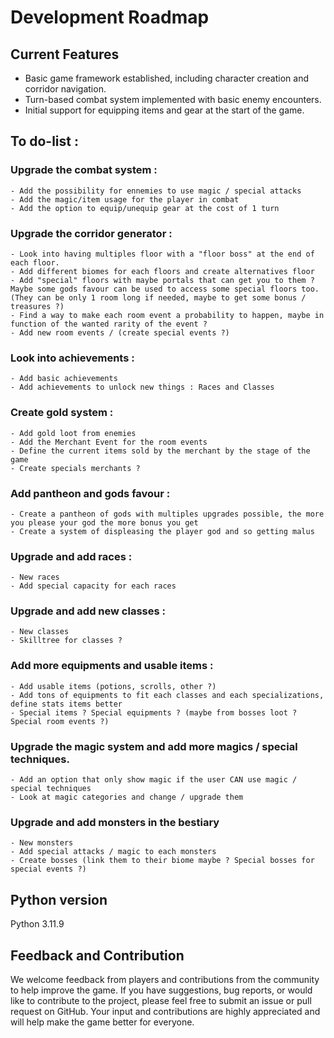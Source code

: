 # Development Roadmap

## Current Features

- Basic game framework established, including character creation and corridor navigation.
- Turn-based combat system implemented with basic enemy encounters.
- Initial support for equipping items and gear at the start of the game.

## To do-list :

### Upgrade the combat system :
    - Add the possibility for ennemies to use magic / special attacks
    - Add the magic/item usage for the player in combat
    - Add the option to equip/unequip gear at the cost of 1 turn

### Upgrade the corridor generator :
    - Look into having multiples floor with a "floor boss" at the end of each floor. 
    - Add different biomes for each floors and create alternatives floor
    - Add "special" floors with maybe portals that can get you to them ? Maybe some gods favour can be used to access some special floors too. (They can be only 1 room long if needed, maybe to get some bonus / treasures ?)
    - Find a way to make each room event a probability to happen, maybe in function of the wanted rarity of the event ?
    - Add new room events / (create special events ?)

### Look into achievements :
    - Add basic achievements
    - Add achievements to unlock new things : Races and Classes

### Create gold system :
    - Add gold loot from enemies
    - Add the Merchant Event for the room events
    - Define the current items sold by the merchant by the stage of the game
    - Create specials merchants ?

### Add pantheon and gods favour :
    - Create a pantheon of gods with multiples upgrades possible, the more you please your god the more bonus you get
    - Create a system of displeasing the player god and so getting malus

### Upgrade and add races :
    - New races
    - Add special capacity for each races

### Upgrade and add new classes :
    - New classes
    - Skilltree for classes ?

### Add more equipments and usable items :
    - Add usable items (potions, scrolls, other ?)
    - Add tons of equipments to fit each classes and each specializations, define stats items better
    - Special items ? Special equipments ? (maybe from bosses loot ? Special room events ?)

### Upgrade the magic system and add more magics / special techniques.
    - Add an option that only show magic if the user CAN use magic / special techniques
    - Look at magic categories and change / upgrade them

### Upgrade and add monsters in the bestiary
    - New monsters
    - Add special attacks / magic to each monsters
    - Create bosses (link them to their biome maybe ? Special bosses for special events ?)

## Python version
Python 3.11.9

## Feedback and Contribution

We welcome feedback from players and contributions from the community to help improve the game. If you have suggestions, bug reports, or would like to contribute to the project, please feel free to submit an issue or pull request on GitHub. Your input and contributions are highly appreciated and will help make the game better for everyone.

